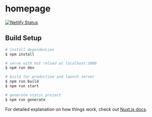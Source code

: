 # homepage
[![Netlify Status](https://api.netlify.com/api/v1/badges/926acb08-a1e7-4016-af19-f93e568650ac/deploy-status)](https://app.netlify.com/sites/jovial-noyce-b589c3/deploys)

## Build Setup

```bash
# install dependencies
$ npm install

# serve with hot reload at localhost:3000
$ npm run dev

# build for production and launch server
$ npm run build
$ npm run start

# generate static project
$ npm run generate
```

For detailed explanation on how things work, check out [Nuxt.js docs](https://nuxtjs.org).
